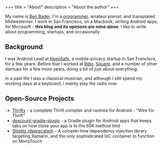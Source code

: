 +++
title = "About"
description = "About the author"
+++

My name is [Ben Bader](https://linkedin.com/in/bendb).  I'm a [programmer](https://github.com/benjamin-bader), amateur pianist, and transplated Midwesterner.  I work in San Francisco, on a Macbook, writing Android apps, for Microsoft - **this blog and its opinions are mine alone**.  I like to write about programming, startups, and occasionally 

## Background

I was Android Lead at [KeepSafe](https://play.google.com/store/apps/details?id=com.kii.safe), a mobile-privacy startup in San Francisco, for a few years.  Before that I worked at [Rdio](https://en.wikipedia.org/wiki/Rdio), [Square](https://squareup.com), and a number of other startups for a few more years, doing a bit of just about everything.

In a past life I was a classical musician, and although I still spend my working days at a keyboard, I mainly play the radio now.

## Open-Source Projects

* [Thrifty](https://github.com/Microsoft/thrifty) - a complete Thrift compiler and runtime for Android - "Wire for Thrift"
* [dexcount-gradle-plugin](https://github.com/KeepSafe/dexcount-gradle-plugin) - a Gradle plugin for Android apps that keeps tabs on how close your app is to the 65K method limit
* [Stiletto (deprecated)](http://stiletto.bendb.com) - A compile-time dependency injection library targeting Xamarin, and the only sophisticated IoC container to function on MonoTouch
